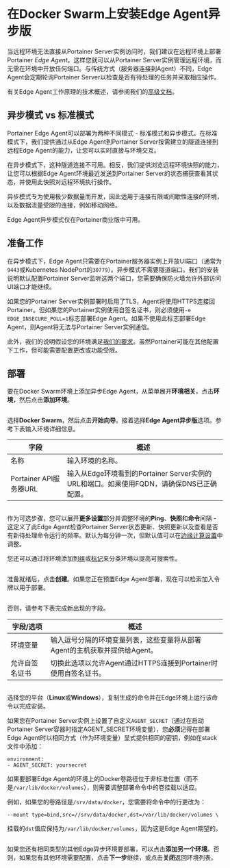 # 在Docker Swarm上安装Edge Agent异步版

当远程环境无法直接从Portainer Server实例访问时，我们建议在远程环境上部署Portainer _Edge Agent_。这样您就可以从Portainer Server实例管理远程环境，而无需在环境中开放任何端口。与传统方式（服务器连接到Agent）不同，Edge Agent会定期轮询Portainer Server以检查是否有待处理的任务并采取相应操作。

有关Edge Agent工作原理的技术概述，请参阅我们的[高级文档](../../../../advanced/edge-agent.md)。

## 异步模式 vs 标准模式

Portainer Edge Agent可以部署为两种不同模式 - 标准模式和异步模式。在标准模式下，我们提供通过从Edge Agent到Portainer Server按需建立的隧道连接到远程Edge Agent的能力，让您可以实时直接与环境交互。

在异步模式下，这种隧道连接不可用。相反，我们提供浏览远程环境快照的能力，让您可以根据Edge Agent环境最近发送到Portainer Server的状态捕获查看其状态，并使用此快照对远程环境执行操作。

异步模式专为使用极少数据量而开发，因此适用于连接有限或间歇性连接的环境，以及数据流量受限的连接，例如移动网络。

Edge Agent异步模式仅在Portainer商业版中可用。

## 准备工作

在异步模式下，Edge Agent只需要在Portainer服务器实例上开放UI端口（通常为`9443`或Kubernetes NodePort的`30779`）。异步模式不需要隧道端口。我们的安装说明默认配置Portainer Server监听这两个端口，您需要确保防火墙允许外部访问UI端口才能继续。

如果您的Portainer Server实例部署时启用了TLS，Agent将使用HTTPS连接回Portainer。但如果您的Portainer实例使用自签名证书，则必须使用`-e EDGE_INSECURE_POLL=1`标志部署Edge Agent。如果不使用此标志部署Edge Agent，则Agent将无法与Portainer Server实例通信。

此外，我们的说明假设您的环境满足[我们的要求](../../../../start/requirements-and-prerequisites.md)。虽然Portainer可能在其他配置下工作，但可能需要配置更改或功能受限。

## 部署

要在Docker Swarm环境上添加异步Edge Agent，从菜单展开**环境相关**，点击**环境**，然后点击**添加环境**。

<figure><img src="../../..//assets/2.22-environments-add.gif" alt=""><figcaption></figcaption></figure>

选择**Docker Swarm**，然后点击**开始向导**。接着选择**Edge Agent异步版**选项。参考下表输入环境详细信息。

| 字段                    | 概述                                                                                                                                                                         |
| ------------------------ | -------------------------------------------------------------------------------------------------------------------------------------------------------------------------------- |
| 名称                     | 输入环境的名称。                                                                                                                                               |
| Portainer API服务器URL | 输入从Edge环境看到的Portainer Server实例的URL和端口。如果使用FQDN，请确保DNS已正确配置。 |

<figure><img src="../../..//assets/2.18-environments-add-docker-edge-async-name.png" alt=""><figcaption></figcaption></figure>

作为可选步骤，您可以展开**更多设置**部分并调整环境的**Ping**、**快照**和**命令**间隔 - 这定义了此Edge Agent检查Portainer Server状态更新、快照更新以及查看是否有新待处理命令运行的频率。默认为每分钟一次，但默认值可以在[边缘计算设置](../../../settings/edge.md#async-check-in-intervals)中调整。

您还可以通过将环境添加到[组](../../groups.md)或[标记](../../tags.md)来分类环境以提高可搜索性。

<figure><img src="../../..//assets/2.18-environments-add-docker-edge-async-settings.png" alt=""><figcaption></figcaption></figure>

准备就绪后，点击**创建**。如果您正在预置Edge Agent部署，现在可以检索加入令牌以用于部署。

<figure><img src="../../..//assets/2.18-environments-add-docker-edge-jointoken.png" alt=""><figcaption></figcaption></figure>

否则，请参考下表完成新出现的字段。

| 字段/选项            | 概述                                                                                                                                        |
| ----------------------- | ----------------------------------------------------------------------------------------------------------------------------------------------- |
| 环境变量   | 输入逗号分隔的环境变量列表，这些变量将从部署Agent的主机获取并提供给Agent。 |
| 允许自签名证书 | 切换此选项以允许Agent通过HTTPS连接到Portainer时使用自签名证书。                                           |

<figure><img src="../../..//assets/2.18-environments-add-docker-edge-envvars.png" alt=""><figcaption></figcaption></figure>

选择您的平台（**Linux**或**Windows**），复制生成的命令并在Edge环境上运行该命令以完成安装。

如果您在Portainer Server实例上设置了自定义`AGENT_SECRET`（通过在启动Portainer Server容器时指定AGENT_SECRET环境变量），您**必须**记得在部署Edge Agent时以相同方式（作为环境变量）显式提供相同的密钥，例如在stack文件中添加：

`environment:`\
&#x20; `- AGENT_SECRET: yoursecret`

如果要部署Edge Agent的环境上的Docker卷路径位于非标准位置（而不是`/var/lib/docker/volumes`），则需要调整部署命令中的卷挂载以适应。

例如，如果您的卷路径是`/srv/data/docker`，您需要将命令中的行更改为：

```
--mount type=bind,src=//srv/data/docker,dst=/var/lib/docker/volumes \
```

挂载的`dst`值应保持为`/var/lib/docker/volumes`，因为这是Edge Agent期望的。

<figure><img src="../../..//assets/2.18-environments-add-swarm-edge-async-command.png" alt=""><figcaption></figcaption></figure>

如果您还有相同类型的其他Edge异步环境要部署，可以点击**添加另一个环境**。否则，如果您有其他环境需要配置，点击**下一步**继续，或点击**关闭**返回环境列表。
